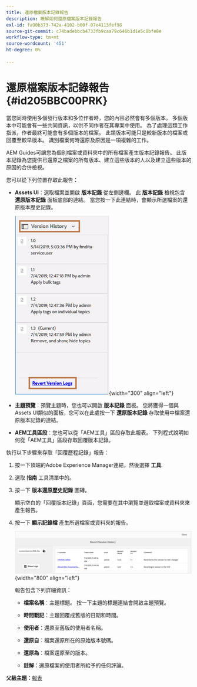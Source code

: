 ```yaml
---
title: 還原檔案版本記錄報告
description: 瞭解如何還原檔案版本記錄報告
exl-id: fa90b373-742a-4102-b00f-07e4113fef98
source-git-commit: c74badebbcb4733fb9caa79c646b1d1e5c8bfe8e
workflow-type: tm+mt
source-wordcount: '451'
ht-degree: 0%

---
```


# 還原檔案版本記錄報告 {#id205BBC00PRK}

當您同時使用多個發行版本和多位作者時，您的內容必然會有多個版本。 多個版本中可能會有一些共同資訊，以供不同作者在其專案中使用。 為了處理這類工作指派，作者最終可能會有多個版本的檔案。 此類版本可能只是較新版本的檔案或回覆至較早版本。 識別檔案何時還原及原因是一項複雜的工作。

AEM Guides可讓您為個別檔案或資料夾中的所有檔案產生版本記錄報告。 此版本記錄為您提供已還原之檔案的所有版本、建立這些版本的人以及建立這些版本的原因的合併檢視。

您可以從下列位置存取此報告：

- **Assets UI**：選取檔案並開啟 **版本記錄** 從左側邊欄。 此 **版本記錄** 檢視包含 **還原版本記錄** 面板底部的連結。 當您按一下此連結時，會顯示所選檔案的還原版本歷史記錄。

   ![](images/revert-log-from-assets-ui.png){width="300" align="left"}

- **主題預覽**：預覽主題時，您也可以開啟 **版本記錄** 面板。 您將獲得一個與Assets UI類似的面板，您可以在此處按一下 **還原版本記錄** 存取使用中檔案還原版本記錄的連結。

- **AEM工具區段**：您也可以從「AEM工具」區段存取此報表。 下列程式說明如何從「AEM工具」區段存取回覆版本記錄。


執行以下步驟來存取「回覆歷程記錄」報告：

1. 按一下頂端的Adobe Experience Manager連結，然後選擇 **工具**.

1. 選取 **指南** 工具清單中的。

1. 按一下 **版本還原歷史記錄** 圖磚。

   顯示空白的「回覆版本記錄」頁面，您需要在其中瀏覽並選取檔案或資料夾來產生報告。

1. 按一下 **顯示記錄檔** 產生所選檔案或資料夾的報告。

   ![](images/revert-version-history-report.png){width="800" align="left"}

   報告包含下列詳細資訊：

   - **檔案名稱**：主題標題。 按一下主題的標題連結會開啟主題預覽。

   - **時間戳記**：主題回覆成舊版的日期和時間。

   - **使用者**：還原至舊版的使用者名稱。

   - **還原自**：檔案還原所在的原始版本號碼。

   - **還原為**：檔案還原至的版本。

   - **註解**：還原檔案的使用者所給予的任何評論。


**父級主題：**[&#x200B;報表](reports-intro.md)
